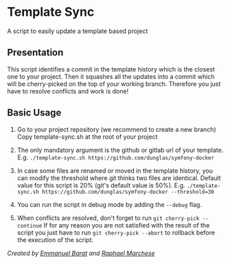 # Template Sync
A script to easily update a template based project

## Presentation
This script identifies a commit in the template history which is the closest one to your project. 
Then it squashes all the updates into a commit which will be cherry-picked on the top of your working branch.
Therefore you just have to resolve conflicts and work is done!

## Basic Usage
1. Go to your project repository (we recommend to create a new branch)
Copy template-sync.sh at the root of your project

2. The only mandatory argument is the github or gitlab url of your template. 
E.g. `./template-sync.sh https://github.com/dunglas/symfony-docker`

3. In case some files are renamed or moved in the template history, you can modify the threshold where
git thinks two files are identical. Default value for this script is 20% (git's default value is 50%).
E.g. `./template-sync.sh https://github.com/dunglas/symfony-docker --threshold=30`

4. You can run the script in debug mode by adding the `--debug` flag.

5. When conflicts are resolved, don't forget to run `git cherry-pick --continue`
If for any reason you are not satisfied with the result of the script you just have to run `git cherry-pick --abort`
to rollback before the execution of the script.


*Created by [Emmanuel Barat](https://github.com/mano-lis) and [Raphael Marchese](https://github.com/Raphael-Marchese)*
